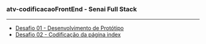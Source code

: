 ### atv-codificacaoFrontEnd - Senai Full Stack
---
- [Desafio 01 - Desenvolvimento de Protótipo](https://github.com/kaylannesantos/atv-codificacaoFrontEnd/tree/main/desafio1)
- [Desafio 02 - Codificação da página index](https://github.com/kaylannesantos/atv-codificacaoFrontEnd/tree/main/desafio2)
